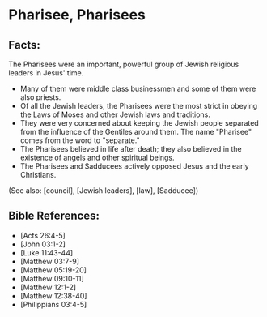 # Pharisee, Pharisees #

## Facts: ##

The Pharisees were an important, powerful group of Jewish religious leaders in Jesus' time.

* Many of them were middle class businessmen and some of them were also priests.
* Of all the Jewish leaders, the Pharisees were the most strict in obeying the Laws of Moses and other Jewish laws and traditions.
* They were very concerned about keeping the Jewish people separated from the influence of the Gentiles around them. The name "Pharisee" comes from the word to "separate."
* The Pharisees believed in life after death; they also believed in the existence of angels and other spiritual beings.
* The Pharisees and Sadducees actively opposed Jesus and the early Christians.

(See also: [council], [Jewish leaders], [law], [Sadducee])

## Bible References: ##

* [Acts 26:4-5]
* [John 03:1-2]
* [Luke 11:43-44]
* [Matthew 03:7-9]
* [Matthew 05:19-20]
* [Matthew 09:10-11]
* [Matthew 12:1-2]
* [Matthew 12:38-40]
* [Philippians 03:4-5]


